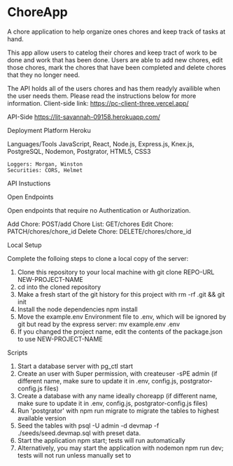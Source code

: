 # ChoreApp

A chore application to help organize ones chores and keep track of tasks at hand.

This app allow users to catelog their chores and keep tract of work to be done and work that has been done. Users are able to add new chores, edit those chores, mark the chores that have been completed and delete chores that they no longer need.

The API holds all of the users chores and has them readyly availible when the user needs them. Please read the instructions below for more information.
Client-side link: https://pc-client-three.vercel.app/

API-Side
https://lit-savannah-09158.herokuapp.com/

Deployment Platform
Heroku

Languages/Tools
JavaScript, React, Node.js, Express.js, Knex.js, PostgreSQL, Nodemon, Postgrator, HTML5, CSS3

    Loggers: Morgan, Winston
    Securities: CORS, Helmet

API Instuctions

Open Endpoints

Open endpoints that require no Authentication or Authorization.

Add Chore: POST/add
Chore List: GET/chores
Edit Chore: PATCH/chores/chore_id
Delete Chore: DELETE/chores/chore_id

Local Setup

Complete the folloing steps to clone a local copy of the server:

1. Clone this repository to your local machine with git clone REPO-URL NEW-PROJECT-NAME
2. cd into the cloned repository
3. Make a fresh start of the git history for this project with rm -rf .git && git init
4. Install the node dependencies npm install
5. Move the example.env Environment file to .env, which will be ignored by git but read by the express server: mv example.env .env
6. If you changed the project name, edit the contents of the package.json to use NEW-PROJECT-NAME

Scripts

1. Start a database server with pg_ctl start
2. Create an user with Super permission, with createuser -sPE admin (if different name, make sure to update it in .env, config.js, postgrator-config.js files)
3. Create a database with any name ideally choreapp (if different name, make sure to update it in .env, config.js, postgrator-config.js files)
4. Run 'postgrator' with npm run migrate to migrate the tables to highest available version
5. Seed the tables with psql -U admin -d devmap -f ./seeds/seed.devmap.sql with preset data.
6. Start the application npm start; tests will run automatically
7. Alternatively, you may start the application with nodemon npm run dev; tests will not run unless manually set to
